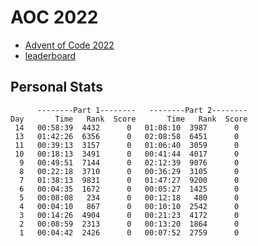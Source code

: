 # AOC 2022

* [Advent of Code 2022](https://adventofcode.com/2022)
* [leaderboard](https://adventofcode.com/2022/leaderboard)

## Personal Stats
```
      --------Part 1--------   --------Part 2--------
Day       Time   Rank  Score       Time   Rank  Score
 14   00:58:39  4432      0   01:08:10  3987      0
 13   01:42:26  6356      0   02:08:58  6451      0
 11   00:39:13  3157      0   01:06:40  3059      0
 10   00:18:13  3491      0   00:41:44  4017      0
  9   00:49:51  7144      0   02:12:39  9076      0
  8   00:22:18  3710      0   00:36:29  3105      0
  7   01:38:13  9831      0   01:47:27  9200      0
  6   00:04:35  1672      0   00:05:27  1425      0
  5   00:08:08   234      0   00:12:18   480      0
  4   00:04:10   867      0   00:10:10  2542      0
  3   00:14:26  4904      0   00:21:23  4172      0
  2   00:08:59  2313      0   00:13:20  1864      0
  1   00:04:42  2426      0   00:07:52  2759      0
```
